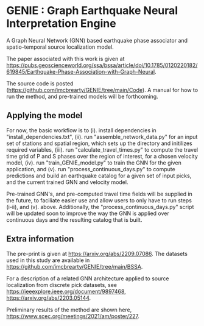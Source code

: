 # GENIE : Graph Earthquake Neural Interpretation Engine

A Graph Neural Network (GNN) based earthquake phase associator and spatio-temporal source localization model. 

The paper associated with this work is given at https://pubs.geoscienceworld.org/ssa/bssa/article/doi/10.1785/0120220182/619845/Earthquake-Phase-Association-with-Graph-Neural.

The source code is posted (https://github.com/imcbrearty/GENIE/tree/main/Code). A manual for how to run the method, and pre-trained models will be forthcoming. 

## Applying the model

For now, the basic workflow is to (i). install dependencies in "install_dependencies.txt", (ii). run "assemble_network_data.py" for an input set of stations and spatial region, which sets up the directory and initilizes required variables, (iii). run "calculate_travel_times.py" to compute the travel time grid of P and S phases over the region of interest, for a chosen velocity model, (iv). run "train_GENIE_model.py" to train the GNN for the given application, and (v). run "process_continuous_days.py" to compute predictions and build an earthquake catalog for a given set of input picks, and the current trained GNN and velocity model.

Pre-trained GNN's, and pre-computed travel time fields will be supplied in the future, to faciliate easier use and allow users to only have to run steps (i-ii), and (v). above. Additionally, the "process_continuous_days.py" script will be updated soon to improve the way the GNN is applied over continuous days and the resulting catalog that is built.


## Extra information

The pre-print is given at https://arxiv.org/abs/2209.07086. The datasets used in this study are available in https://github.com/imcbrearty/GENIE/tree/main/BSSA.

For a description of a related GNN architecture applied to source localization from discrete pick datasets, see https://ieeexplore.ieee.org/document/9897468, https://arxiv.org/abs/2203.05144.

Preliminary results of the method are shown here, https://www.scec.org/meetings/2021/am/poster/227.
